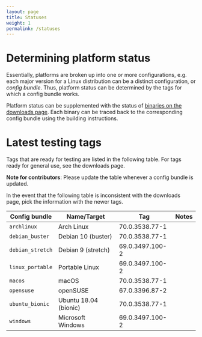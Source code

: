 ```yaml
---
layout: page
title: Statuses
weight: 1
permalink: /statuses
---
```


# Determining platform status

Essentially, platforms are broken up into one or more configurations, e.g. each major version for a Linux distribution can be a distinct configuration, or *config bundle*. Thus, platform status can be determined by the tags for which a config bundle works.

Platform status can be supplemented with the status of [binaries on the downloads page](https://ungoogled-software.github.io/ungoogled-chromium-binaries/). Each binary can be traced back to the corresponding config bundle using the building instructions.

# Latest testing tags

Tags that are ready for testing are listed in the following table. For tags ready for general use, see the downloads page.

**Note for contributors**: Please update the table whenever a config bundle is updated.

In the event that the following table is inconsistent with the downloads page, pick the information with the newer tags.

**Config bundle** | **Name/Target** | **Tag** | **Notes**
----------------- | --------------- | ------- | ---------
`archlinux` | Arch Linux | 70.0.3538.77-1
`debian_buster` | Debian 10 (buster) | 70.0.3538.77-1
`debian_stretch` | Debian 9 (stretch) | 69.0.3497.100-2
`linux_portable` | Portable Linux | 69.0.3497.100-2
`macos` | macOS | 70.0.3538.77-1
`opensuse` | openSUSE | 67.0.3396.87-2
`ubuntu_bionic` | Ubuntu 18.04 (bionic) | 70.0.3538.77-1
`windows` | Microsoft Windows | 69.0.3497.100-2
